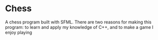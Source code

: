 # Chess
A chess program built with SFML. There are two reasons for making this program: to learn and apply my knowledge of C++, and to make a game I enjoy playing
